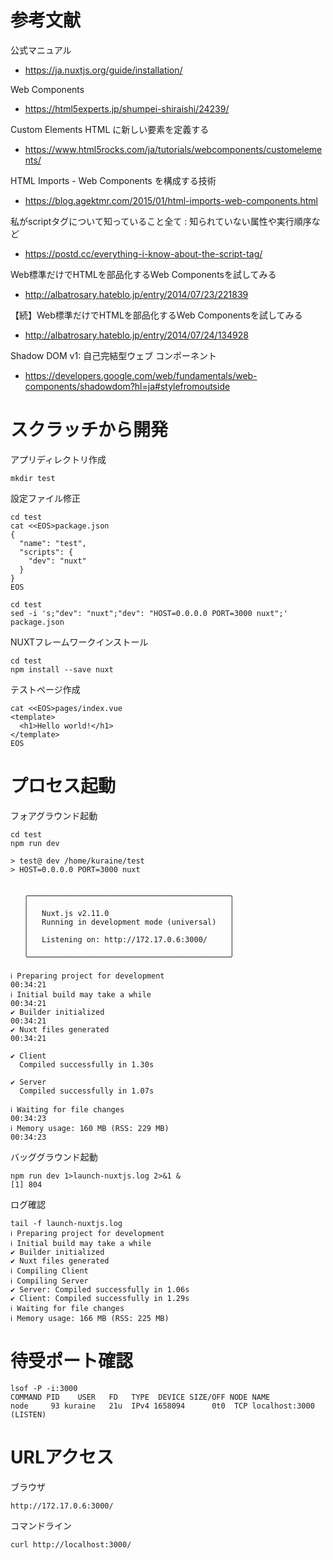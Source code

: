 # 参考文献

公式マニュアル
- https://ja.nuxtjs.org/guide/installation/

Web Components
- https://html5experts.jp/shumpei-shiraishi/24239/

Custom Elements
HTML に新しい要素を定義する
- https://www.html5rocks.com/ja/tutorials/webcomponents/customelements/


HTML Imports - Web Components を構成する技術
- https://blog.agektmr.com/2015/01/html-imports-web-components.html


私がscriptタグについて知っていること全て : 知られていない属性や実行順序など
- https://postd.cc/everything-i-know-about-the-script-tag/


Web標準だけでHTMLを部品化するWeb Componentsを試してみる
- http://albatrosary.hateblo.jp/entry/2014/07/23/221839

【続】Web標準だけでHTMLを部品化するWeb Componentsを試してみる
- http://albatrosary.hateblo.jp/entry/2014/07/24/134928

Shadow DOM v1: 自己完結型ウェブ コンポーネント
- https://developers.google.com/web/fundamentals/web-components/shadowdom?hl=ja#stylefromoutside

# スクラッチから開発

アプリディレクトリ作成
```
mkdir test
```

設定ファイル修正
```
cd test
cat <<EOS>package.json
{
  "name": "test",
  "scripts": {
    "dev": "nuxt"
  }
}
EOS
```

```
cd test
sed -i 's;"dev": "nuxt";"dev": "HOST=0.0.0.0 PORT=3000 nuxt";' package.json
```

NUXTフレームワークインストール
```
cd test
npm install --save nuxt
```

テストページ作成
```
cat <<EOS>pages/index.vue
<template>
  <h1>Hello world!</h1>
</template>
EOS
```

# プロセス起動

フォアグラウンド起動
```
cd test
npm run dev

> test@ dev /home/kuraine/test
> HOST=0.0.0.0 PORT=3000 nuxt


   ╭─────────────────────────────────────────────╮
   │                                             │
   │   Nuxt.js v2.11.0                           │
   │   Running in development mode (universal)   │
   │                                             │
   │   Listening on: http://172.17.0.6:3000/     │
   │                                             │
   ╰─────────────────────────────────────────────╯

ℹ Preparing project for development                                                                                                                                                                      00:34:21
ℹ Initial build may take a while                                                                                                                                                                         00:34:21
✔ Builder initialized                                                                                                                                                                                    00:34:21
✔ Nuxt files generated                                                                                                                                                                                   00:34:21

✔ Client
  Compiled successfully in 1.30s

✔ Server
  Compiled successfully in 1.07s

ℹ Waiting for file changes                                                                                                                                                                               00:34:23
ℹ Memory usage: 160 MB (RSS: 229 MB)                                                                                                                                                                     00:34:23

```

バッググラウンド起動
```
npm run dev 1>launch-nuxtjs.log 2>&1 &
[1] 804
```

ログ確認
```
tail -f launch-nuxtjs.log
ℹ Preparing project for development
ℹ Initial build may take a while
✔ Builder initialized
✔ Nuxt files generated
ℹ Compiling Client
ℹ Compiling Server
✔ Server: Compiled successfully in 1.06s
✔ Client: Compiled successfully in 1.29s
ℹ Waiting for file changes
ℹ Memory usage: 166 MB (RSS: 225 MB)
```

# 待受ポート確認

```
lsof -P -i:3000
COMMAND PID    USER   FD   TYPE  DEVICE SIZE/OFF NODE NAME
node     93 kuraine   21u  IPv4 1658094      0t0  TCP localhost:3000 (LISTEN)
```


# URLアクセス


ブラウザ
```
http://172.17.0.6:3000/
```

コマンドライン
```
curl http://localhost:3000/
```
